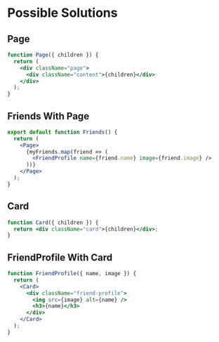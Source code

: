 # Possible Solutions

## Page

```jsx
function Page({ children }) {
  return (
    <div className="page">
      <div className="content">{children}</div>
    </div>
  );
}
```

## Friends With Page

```jsx
export default function Friends() {
  return (
    <Page>
      {myFriends.map(friend => (
        <FriendProfile name={friend.name} image={friend.image} />
      ))}
    </Page>
  );
}
```

## Card

```jsx
function Card({ children }) {
  return <div className="card">{children}</div>;
}
```

## FriendProfile With Card

```jsx
function FriendProfile({ name, image }) {
  return (
    <Card>
      <div className="friend-profile">
        <img src={image} alt={name} />
        <h3>{name}</h3>
      </div>
    </Card>
  );
}
```
